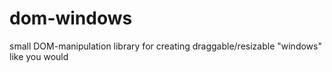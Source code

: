 # dom-windows
small DOM-manipulation library for creating draggable/resizable "windows" like you would 